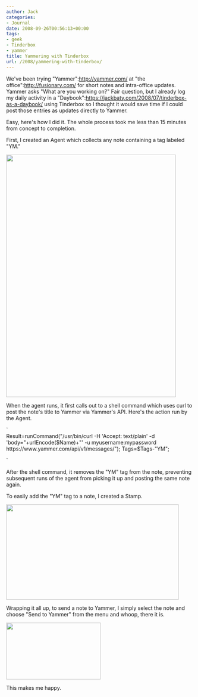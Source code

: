 ```yaml
---
author: Jack
categories:
- Journal
date: 2008-09-26T00:56:13+00:00
tags:
- geek
- Tinderbox
- yammer
title: Yammering with Tinderbox
url: /2008/yammering-with-tinderbox/
---
```


<span class="drop_cap">W</span>e've been trying "Yammer":http://yammer.com/ at "the office":http://fusionary.com/ for short notes and intra-office updates. Yammer asks "What are you working on?" Fair question, but I already log my daily activity in a "Daybook":https://jackbaty.com/2008/07/tinderbox-as-a-daybook/ using Tinderbox so I thought it would save time if I could post those entries as updates directly to Yammer.

Easy, here's how I did it. The whole process took me less than 15 minutes from concept to completion.

First, I created an Agent which collects any note containing a tag labeled "YM."

[<img src="/files//tinderbox-yammer-agent.jpg" alt="" title="tinderbox-yammer-agent" width="456" height="650" class="aligncenter size-full wp-image-2698" />][1]

When the agent runs, it first calls out to a shell command which uses curl to post the note's title to Yammer via Yammer's API. Here's the action run by the Agent.

`<br />
Result=runCommand("/usr/bin/curl -H 'Accept: text/plain' -d 'body="+urlEncode($Name)+"' -u myusername:mypassword https://www.yammer.com/api/v1/messages/"); Tags=$Tags-"YM";</p>
<p>`

After the shell command, it removes the "YM" tag from the note, preventing subsequent runs of the agent from picking it up and posting the same note again.

To easily add the "YM" tag to a note, I created a Stamp.

[<img src="/files//tinderbox-yammer-stamp.jpg" alt="" title="tinderbox-yammer-stamp" width="464" height="255" class="aligncenter size-full wp-image-2699" />][2]

Wrapping it all up, to send a note to Yammer, I simply select the note and choose "Send to Yammer" from the menu and whoop, there it is.

[<img src="/files//tinderbox-yammer-menu.jpg" alt="" title="tinderbox-yammer-menu" width="254" height="152" class="aligncenter size-full wp-image-2700" />][3]

This makes me happy.

 [1]: /files//tinderbox-yammer-agent.jpg
 [2]: /files//tinderbox-yammer-stamp.jpg
 [3]: /files//tinderbox-yammer-menu.jpg
